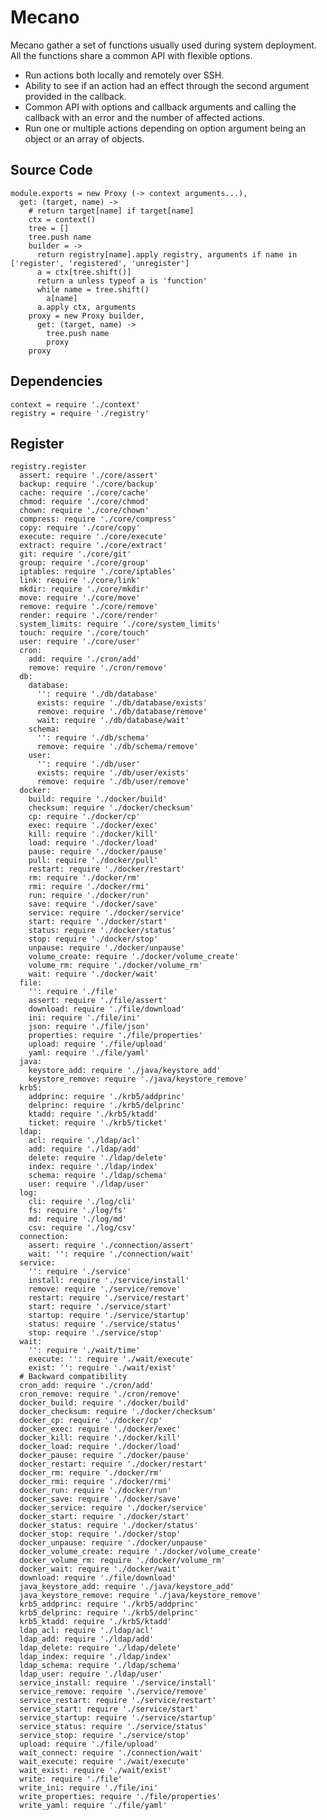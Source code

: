 # Mecano

Mecano gather a set of functions usually used during system deployment. All the
functions share a common API with flexible options.

*   Run actions both locally and remotely over SSH.
*   Ability to see if an action had an effect through the second argument
    provided in the callback.
*   Common API with options and callback arguments and calling the callback with
    an error and the number of affected actions.
*   Run one or multiple actions depending on option argument being an object or
    an array of objects.

## Source Code
    
    module.exports = new Proxy (-> context arguments...),
      get: (target, name) ->
        # return target[name] if target[name]
        ctx = context()
        tree = []
        tree.push name
        builder = ->
          return registry[name].apply registry, arguments if name in ['register', 'registered', 'unregister']
          a = ctx[tree.shift()]
          return a unless typeof a is 'function'
          while name = tree.shift()
            a[name]
          a.apply ctx, arguments
        proxy = new Proxy builder,
          get: (target, name) ->
            tree.push name
            proxy
        proxy

## Dependencies

    context = require './context'
    registry = require './registry'

## Register

    registry.register
      assert: require './core/assert'
      backup: require './core/backup'
      cache: require './core/cache'
      chmod: require './core/chmod'
      chown: require './core/chown'
      compress: require './core/compress'
      copy: require './core/copy'
      execute: require './core/execute'
      extract: require './core/extract'
      git: require './core/git'
      group: require './core/group'
      iptables: require './core/iptables'
      link: require './core/link'
      mkdir: require './core/mkdir'
      move: require './core/move'
      remove: require './core/remove'
      render: require './core/render'
      system_limits: require './core/system_limits'
      touch: require './core/touch'
      user: require './core/user'
      cron:
        add: require './cron/add'
        remove: require './cron/remove'
      db:
        database:
          '': require './db/database'
          exists: require './db/database/exists'
          remove: require './db/database/remove'
          wait: require './db/database/wait'
        schema:
          '': require './db/schema'
          remove: require './db/schema/remove'
        user:
          '': require './db/user'
          exists: require './db/user/exists'
          remove: require './db/user/remove'
      docker:
        build: require './docker/build'
        checksum: require './docker/checksum'
        cp: require './docker/cp'
        exec: require './docker/exec'
        kill: require './docker/kill'
        load: require './docker/load'
        pause: require './docker/pause'
        pull: require './docker/pull'
        restart: require './docker/restart'
        rm: require './docker/rm'
        rmi: require './docker/rmi'
        run: require './docker/run'
        save: require './docker/save'
        service: require './docker/service'
        start: require './docker/start'
        status: require './docker/status'
        stop: require './docker/stop'
        unpause: require './docker/unpause'
        volume_create: require './docker/volume_create'
        volume_rm: require './docker/volume_rm'
        wait: require './docker/wait'
      file:
        '': require './file'
        assert: require './file/assert'
        download: require './file/download'
        ini: require './file/ini'
        json: require './file/json'
        properties: require './file/properties'
        upload: require './file/upload'
        yaml: require './file/yaml'
      java:
        keystore_add: require './java/keystore_add'
        keystore_remove: require './java/keystore_remove'
      krb5:
        addprinc: require './krb5/addprinc'
        delprinc: require './krb5/delprinc'
        ktadd: require './krb5/ktadd'
        ticket: require './krb5/ticket'
      ldap:
        acl: require './ldap/acl'
        add: require './ldap/add'
        delete: require './ldap/delete'
        index: require './ldap/index'
        schema: require './ldap/schema'
        user: require './ldap/user'
      log:
        cli: require './log/cli'
        fs: require './log/fs'
        md: require './log/md'
        csv: require './log/csv'
      connection:
        assert: require './connection/assert'
        wait: '': require './connection/wait'
      service:
        '': require './service'
        install: require './service/install'
        remove: require './service/remove'
        restart: require './service/restart'
        start: require './service/start'
        startup: require './service/startup'
        status: require './service/status'
        stop: require './service/stop'
      wait:
        '': require './wait/time'
        execute: '': require './wait/execute'
        exist: '': require './wait/exist'
      # Backward compatibility
      cron_add: require './cron/add'
      cron_remove: require './cron/remove'
      docker_build: require './docker/build'
      docker_checksum: require './docker/checksum'
      docker_cp: require './docker/cp'
      docker_exec: require './docker/exec'
      docker_kill: require './docker/kill'
      docker_load: require './docker/load'
      docker_pause: require './docker/pause'
      docker_restart: require './docker/restart'
      docker_rm: require './docker/rm'
      docker_rmi: require './docker/rmi'
      docker_run: require './docker/run'
      docker_save: require './docker/save'
      docker_service: require './docker/service'
      docker_start: require './docker/start'
      docker_status: require './docker/status'
      docker_stop: require './docker/stop'
      docker_unpause: require './docker/unpause'
      docker_volume_create: require './docker/volume_create'
      docker_volume_rm: require './docker/volume_rm'
      docker_wait: require './docker/wait'
      download: require './file/download'
      java_keystore_add: require './java/keystore_add'
      java_keystore_remove: require './java/keystore_remove'
      krb5_addprinc: require './krb5/addprinc'
      krb5_delprinc: require './krb5/delprinc'
      krb5_ktadd: require './krb5/ktadd'
      ldap_acl: require './ldap/acl'
      ldap_add: require './ldap/add'
      ldap_delete: require './ldap/delete'
      ldap_index: require './ldap/index'
      ldap_schema: require './ldap/schema'
      ldap_user: require './ldap/user'
      service_install: require './service/install'
      service_remove: require './service/remove'
      service_restart: require './service/restart'
      service_start: require './service/start'
      service_startup: require './service/startup'
      service_status: require './service/status'
      service_stop: require './service/stop'
      upload: require './file/upload'
      wait_connect: require './connection/wait'
      wait_execute: require './wait/execute'
      wait_exist: require './wait/exist'
      write: require './file'
      write_ini: require './file/ini'
      write_properties: require './file/properties'
      write_yaml: require './file/yaml'
    
